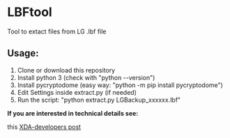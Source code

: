 # LBFtool

Tool to extact files from LG .lbf file

## Usage:
1) Clone or download this repository
2) Install python 3 (check with "python --version")
3) Install pycryptodome (easy way: "python -m pip install pycryptodome")
4) Edit Settings inside extract<i></i>.py (if needed)
5) Run the script: "python extract<i></i>.py LGBackup_xxxxxx.lbf"

__If you are interested in technical details see:__

this [XDA-developers post](https://forum.xda-developers.com/android/general/tool-lg-restore-com-lge-bnr-lbf-file-t4053579)
